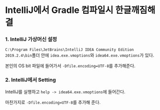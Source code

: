 # IntelliJ에서 Gradle 컴파일시 한글깨짐해결

### 1. IntelliJ 가상머신 설정

`C:\Program Files\JetBrains\IntelliJ IDEA Community Edition 2019.2.4\bin`폴더 안에 `idea.exe.vmoptions`와 `idea64.exe.vmoptions`가 있다.

 본인의 OS bit 파일에 들어가서 `-Dfile.encoding=UTF-8`를 추가해준다. 

### 2. IntelliJ에서 Setting

IntelliJ를 실행하고 `help -> idea64.exe.vmoptions`에 들어간다.

마찬가지로 `-Dfile.encoding=UTF-8`를 추가해 준다.

